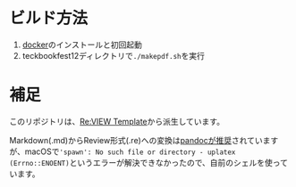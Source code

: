 # ビルド方法

1. [docker](https://www.docker.com/)のインストールと初回起動
2. teckbookfest12ディレクトリで`./makepdf.sh`を実行

# 補足

このリポジトリは、[Re:VIEW Template](https://github.com/TechBooster/ReVIEW-Template)から派生しています。

Markdown(.md)からReview形式(.re)への変換は[pandocが推奨](https://github.com/TechBooster/ReVIEW-Template/blob/master/articles/markdown.md)されていますが、macOSで`'spawn': No such file or directory - uplatex (Errno::ENOENT)`というエラーが解決できなかったので、自前のシェルを使っています。
